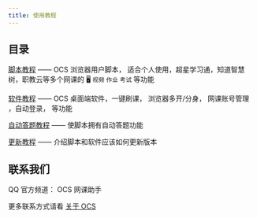 ```yaml
---
title: 使用教程
---
```


## 目录

[脚本教程](/docs/script) —— OCS 浏览器用户脚本， 适合个人使用，超星学习通，知道智慧树，职教云等多个网课的 🖥️ `视频` `作业` `考试` 等功能

[软件教程](/docs/app) —— OCS 桌面端软件，一键刷课， 浏览器多开/分身， 网课账号管理 ，自动登录， 等功能

[自动答题教程](/docs/work) —— 使脚本拥有自动答题功能

[更新教程](/docs/update) —— 介绍脚本和软件应该如何更新版本

## 联系我们

QQ 官方频道： OCS 网课助手

更多联系方式请看 [关于 OCS](/docs/about)
